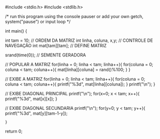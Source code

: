#include <stdio.h>
#include <stdlib.h>

/* run this program using the console pauser or add your own getch, system("pause") or input loop */

int main()
{



int tam = 10; // ORDEM DA MATRIZ
int linha, coluna, x,y; // CONTROLE DE NAVEGAÇÃO
int mat[tam][tam]; // DEFINE MATRIZ



srand(time(0)); // SEMENTE GERADORA


// POPULAR A MATRIZ
for(linha = 0; linha < tam; linha++){
	for(coluna = 0; coluna < tam; coluna++){
		mat[linha][coluna] = rand()%100;
	}
}



// EXIBE A MATRIZ
for(linha = 0; linha < tam; linha++){
	for(coluna = 0; coluna < tam; coluna++){
		printf("%3d", mat[linha][coluna]);
	}
	printf("\\n");
}


// EXIBE DIAGONAL PRINCIPAL
printf("\\n");
for(x=0; x < tam; x++){
	printf("%3d", mat[x][x]);
}

// EXIBE DIAGONAL SECUNDARIA
    printf("\\n");
	for(y=0; y < tam; y++){
		printf("%3d", mat[y][tam-1-y]);

	}
return 0;
